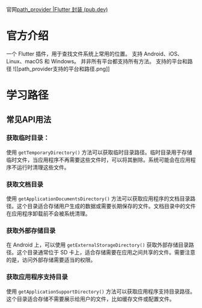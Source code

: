 官网[path_provider |Flutter 封装 (pub.dev)](https://pub.dev/packages/path_provider)
# 官方介绍
一个 Flutter 插件，用于查找文件系统上常用的位置。 支持 Android、iOS、Linux、macOS 和 Windows。 并非所有平台都支持所有方法。
支持的平台和路径
![[path_provider支持的平台和路径.png]]
# 学习路径
## 常见API用法
### **获取临时目录**：

使用 `getTemporaryDirectory()` 方法可以获取临时目录路径。临时目录用于存储临时文件，当应用程序不再需要这些文件时，可以将其删除。系统可能会在应用程序不运行时清理这些文件。
### 获取文档目录
使用 `getApplicationDocumentsDirectory()` 方法可以获取应用程序的文档目录路径。这个目录适合存储用户生成的数据或需要长期保存的文件。文档目录中的文件在应用程序卸载前不会被系统清理。
### 获取外部存储目录
在 Android 上，可以使用 `getExternalStorageDirectory()` 获取外部存储目录路径。这个目录通常位于 SD 卡上，适合存储需要在应用之间共享的文件。需要注意的是，访问外部存储需要适当的权限。
### 获取应用程序支持目录
使用 `getApplicationSupportDirectory()` 方法可以获取应用程序支持目录路径。这个目录适合存储不需要展示给用户的文件，比如缓存文件或配置文件。